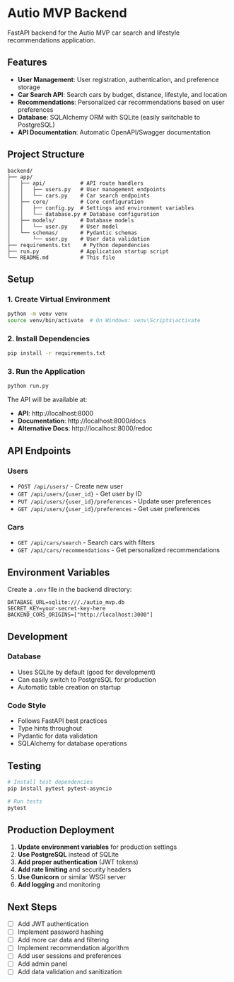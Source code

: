 # Autio MVP Backend

FastAPI backend for the Autio MVP car search and lifestyle recommendations application.

## Features

- **User Management**: User registration, authentication, and preference storage
- **Car Search API**: Search cars by budget, distance, lifestyle, and location
- **Recommendations**: Personalized car recommendations based on user preferences
- **Database**: SQLAlchemy ORM with SQLite (easily switchable to PostgreSQL)
- **API Documentation**: Automatic OpenAPI/Swagger documentation

## Project Structure

```
backend/
├── app/
│   ├── api/           # API route handlers
│   │   ├── users.py   # User management endpoints
│   │   └── cars.py    # Car search endpoints
│   ├── core/          # Core configuration
│   │   ├── config.py  # Settings and environment variables
│   │   └── database.py # Database configuration
│   ├── models/        # Database models
│   │   └── user.py    # User model
│   └── schemas/       # Pydantic schemas
│       └── user.py    # User data validation
├── requirements.txt    # Python dependencies
├── run.py             # Application startup script
└── README.md          # This file
```

## Setup

### 1. Create Virtual Environment
```bash
python -m venv venv
source venv/bin/activate  # On Windows: venv\Scripts\activate
```

### 2. Install Dependencies
```bash
pip install -r requirements.txt
```

### 3. Run the Application
```bash
python run.py
```

The API will be available at:
- **API**: http://localhost:8000
- **Documentation**: http://localhost:8000/docs
- **Alternative Docs**: http://localhost:8000/redoc

## API Endpoints

### Users
- `POST /api/users/` - Create new user
- `GET /api/users/{user_id}` - Get user by ID
- `PUT /api/users/{user_id}/preferences` - Update user preferences
- `GET /api/users/{user_id}/preferences` - Get user preferences

### Cars
- `GET /api/cars/search` - Search cars with filters
- `GET /api/cars/recommendations` - Get personalized recommendations

## Environment Variables

Create a `.env` file in the backend directory:

```env
DATABASE_URL=sqlite:///./autio_mvp.db
SECRET_KEY=your-secret-key-here
BACKEND_CORS_ORIGINS=["http://localhost:3000"]
```

## Development

### Database
- Uses SQLite by default (good for development)
- Can easily switch to PostgreSQL for production
- Automatic table creation on startup

### Code Style
- Follows FastAPI best practices
- Type hints throughout
- Pydantic for data validation
- SQLAlchemy for database operations

## Testing

```bash
# Install test dependencies
pip install pytest pytest-asyncio

# Run tests
pytest
```

## Production Deployment

1. **Update environment variables** for production settings
2. **Use PostgreSQL** instead of SQLite
3. **Add proper authentication** (JWT tokens)
4. **Add rate limiting** and security headers
5. **Use Gunicorn** or similar WSGI server
6. **Add logging** and monitoring

## Next Steps

- [ ] Add JWT authentication
- [ ] Implement password hashing
- [ ] Add more car data and filtering
- [ ] Implement recommendation algorithm
- [ ] Add user sessions and preferences
- [ ] Add admin panel
- [ ] Add data validation and sanitization
